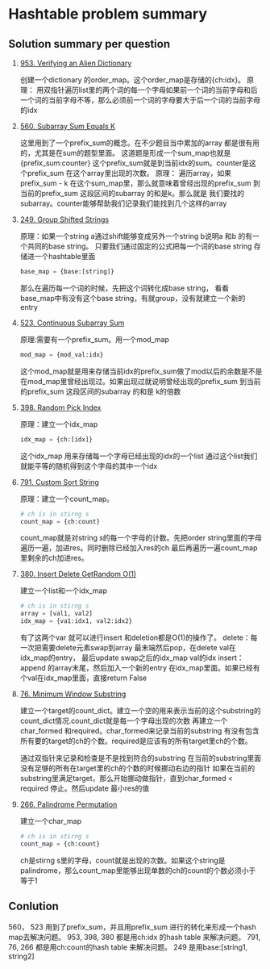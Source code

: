 # Hashtable problem summary

## Solution summary per question

1. [953. Verifying an Alien Dictionary](https://leetcode.com/problems/verifying-an-alien-dictionary/)

    创建一个dictionary 的order_map。这个order_map是存储的{ch:idx}。
    原理：
    用双指针遍历list里的两个词的每一个字母如果前一个词的当前字母和后一个词的当前字母不等，那么必须前一个词的字母要大于后一个词的当前字母的idx

2. [560. Subarray Sum Equals K](https://leetcode.com/problems/subarray-sum-equals-k/)

    这里用到了一个prefix_sum的概念。在不少题目当中累加的array 都是很有用的，尤其是在sum的题型里面。
    这道题是形成一个sum_map也就是{prefix_sum:counter} 这个prefix_sum就是到当前idx的sum。counter是这个prefix_sum 在这个array里出现的次数。
    原理：
    遍历array，如果prefix_sum - k 在这个sum_map里，那么就意味着曾经出现的prefix_sum 到当前的prefix_sum 这段区间的subarray 的和是k。那么就是
    我们要找的subarray。counter能够帮助我们记录我们能找到几个这样的array

3. [249. Group Shifted Strings](https://leetcode.com/problems/group-shifted-strings/)

    原理：如果一个string a通过shift能够变成另外一个string b说明a 和b 的有一个共同的base string。
    只要我们通过固定的公式把每一个词的base string 存储进一个hashtable里面

    ```python
    base_map = {base:[string]}
    ```

    那么在遍历每一个词的时候，先把这个词转化成base string， 看看base_map中有没有这个base string，有就group，没有就建立一个新的entry

4. [523. Continuous Subarray Sum](https://leetcode.com/problems/continuous-subarray-sum/)

    原理:需要有一个prefix_sum。用一个mod_map

    ```python
    mod_map = {mod_val:idx}
    ```

    这个mod_map就是用来存储当前idx的prefix_sum做了mod以后的余数是不是在mod_map里曾经出现过。如果出现过就说明曾经出现的prefix_sum 到当前的prefix_sum 这段区间的subarray 的和是 k的倍数

5. [398. Random Pick Index](https://leetcode.com/problems/random-pick-index/)

    原理：建立一个idx_map

    ```python
    idx_map = {ch:[idx]}
    ```

    这个idx_map 用来存储每一个字母已经出现的idx的一个list
    通过这个list我们就能平等的随机得到这个字母的其中一个idx

6. [791. Custom Sort String](https://leetcode.com/problems/custom-sort-string/)

    原理：建立一个count_map。

    ```python
    # ch is in stirng s 
    count_map = {ch:count}
    ```

    count_map就是对string s的每一个字母的计数。先把order string里面的字母遍历一遍，加进res。同时删除已经加入res的ch
    最后再遍历一遍count_map里剩余的ch加进res。

7. [380. Insert Delete GetRandom O(1)](https://leetcode.com/problems/insert-delete-getrandom-o1/)

    建立一个list和一个idx_map

    ```python
    # ch is in stirng s 
    array = [val1, val2]
    idx_map = {va1:idx1, val2:idx2}
    ```

    有了这两个var 就可以进行insert 和deletion都是O(1)的操作了。
    delete：每一次把需要delete元素swap到array 最末端然后pop，在delete val在idx_map的entry， 最后update swap之后的idx_map val的idx
    insert：append 的array末尾，然后加入一个新的entry 在idx_map里面。如果已经有个val在idx_map里面，直接return False

8. [76. Minimum Window Substring](https://leetcode.com/problems/minimum-window-substring/)

    建立一个target的count_dict。建立一个空的用来表示当前的这个substring的count_dict情况.count_dict就是每一个字母出现的次数
    再建立一个char_formed 和required。char_formed来记录当前的substring 有没有包含所有要的target的ch的个数。required是应该有的所有target里ch的个数。

    通过双指针来记录和检查是不是找到符合的substring
    在当前的substring里面没有足够的所有在target里的ch的个数的时候挪动右边的指针
    如果在当前的substring里满足target，那么开始挪动做指针，直到char_formed < required 停止。然后update 最小res的值

9. [266. Palindrome Permutation](https://leetcode.com/problems/palindrome-permutation/)

    建立一个char_map

    ```python
    # ch is in stirng s
    count_map = {ch:count}
    ```

    ch是stirng s里的字母，count就是出现的次数。如果这个string是palindrome，那么count_map里能够出现单数的ch的count的个数必须小于等于1

## Conlution

560， 523 用到了prefix_sum，并且用prefix_sum 进行的转化来形成一个hash map去解决问题。
953, 398, 380 都是用ch:idx 的hash table 来解决问题。
791, 76, 266 都是用ch:count的hash table 来解决问题。
249 是用base:[string1, string2]
